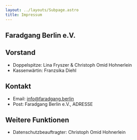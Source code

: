 ```yaml
---
layout: ../layouts/Subpage.astro
title: Impressum
---
```


## Faradgang Berlin e.V.

## Vorstand

- Doppelspitze: Lina Fryszer & Christoph Omid Hohnerlein
- Kassenwärtin: Franzsika Diehl

## Kontakt

- Email: info@faradgang.berlin
- Post: Faradgang Berlin e.V., ADRESSE

## Weitere Funktionen

- Datenschutzbeauftragter: Christoph Omid Hohnerlein
